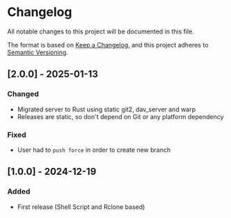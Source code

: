 # Changelog

All notable changes to this project will be documented in this file.

The format is based on [Keep a Changelog](https://keepachangelog.com/en/1.0.0/),
and this project adheres to [Semantic Versioning](https://semver.org/spec/v2.0.0.html).

## [2.0.0] - 2025-01-13

### Changed

- Migrated server to Rust using static git2, dav_server and warp
- Releases are static, so don't depend on Git or any platform dependency

### Fixed

- User had to `push force` in order to create new branch

## [1.0.0] - 2024-12-19

### Added

- First release (Shell Script and Rclone based)
